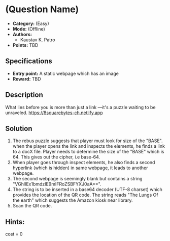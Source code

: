 # (Question Name)

- **Category:** (Easy)
- **Mode:** (Offline)
- **Authors:**
  - Kaustav K. Patro
- **Points:** TBD

## Specifications

- **Entry point:** A static webpage which has an image
- **Reward:** TBD

## Description

What lies before you is more than just a link —it's a puzzle waiting to be unraveled.
https://8squarebytes-ch.netlify.app

## Solution

1. The rebus puzzle suggests that player must look for size of the "BASE". when the player opens the link and inspects the elements, he finds a link to a docX file. Player needs to determine the size of the "BASE" which is 64. This gives out the cipher, i.e base-64.
2. When player goes through inspect elements, he also finds a second hyperlink (which is hidden) in same webpage, it leads to another webpage.
3. The second webpage is seemingly blank but contains a string "VGhlIEx1bmdzIE9mIFRoZSBFYXJ0aA==".
4. The string is to be inserted in a base64 decoder (UTF-8 charset) which provides the location of the QR code. The string reads "The Lungs Of the earth" which suggests the Amazon kiosk near library.
5. Scan the QR code.

## Hints:

cost = 0
